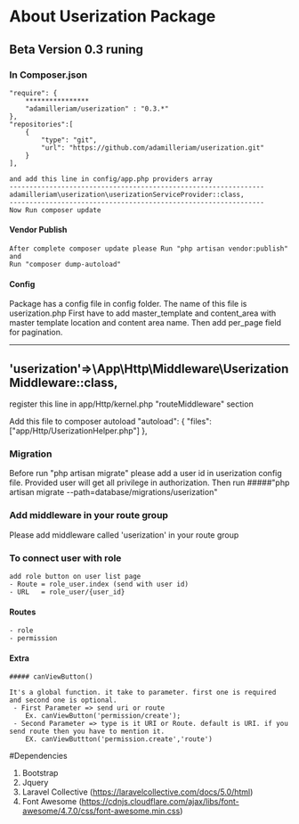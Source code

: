 # About Userization Package
## Beta Version 0.3 runing

### In Composer.json
 
    "require": {
        ****************
        "adamilleriam/userization" : "0.3.*"
    },
    "repositories":[
        {
            "type": "git",
            "url": "https://github.com/adamilleriam/userization.git"
        }
    ],
    
    and add this line in config/app.php providers array
    ----------------------------------------------------------------
    adamilleriam\userization\userizationServiceProvider::class,
    ----------------------------------------------------------------
    Now Run composer update
#### Vendor Publish
    After complete composer update please Run "php artisan vendor:publish"
    and 
    Run "composer dump-autoload"
#### Config
 Package has a config file in config folder. The name of this file is  userization.php
  First have to add master_template and content_area with master template location and content area name.
  Then add per_page field for pagination.

----------------------------------------------------------------------
'userization'=>\App\Http\Middleware\UserizationMiddleware::class,
----------------------------------------------------------------------
register this line in app/Http/kernel.php "routeMiddleware" section

Add this file to composer autoload
    "autoload": {
        "files": ["app/Http/UserizationHelper.php"]
    },
### Migration
Before run "php artisan migrate" please add a user id in userization config file.
Provided user will get all privilege in authorization.
 Then run 
 #####"php artisan migrate --path=database/migrations/userization"

### Add middleware in your route group
Please add middleware called 'userization' in your route group

### To connect user with role
    add role button on user list page 
    - Route = role_user.index (send with user id)
    - URL   = role_user/{user_id} 

#### Routes
    - role
    - permission
    
    
#### Extra
    ##### canViewButton() 
    
    It's a global function. it take to parameter. first one is required and second one is optional.
     - First Parameter => send uri or route 
        Ex. canViewButton('permission/create');
     - Second Parameter => type is it URI or Route. default is URI. if you send route then you have to mention it. 
        EX. canViewButtton('permission.create','route')
    
#Dependencies
1. Bootstrap
2. Jquery
3. Laravel Collective (https://laravelcollective.com/docs/5.0/html)
4. Font Awesome (https://cdnjs.cloudflare.com/ajax/libs/font-awesome/4.7.0/css/font-awesome.min.css)
